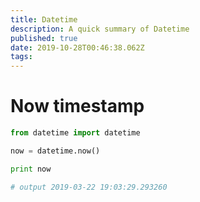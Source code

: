 ```yaml
---
title: Datetime
description: A quick summary of Datetime
published: true
date: 2019-10-28T00:46:38.062Z
tags: 
---
```


# Now timestamp


```python
from datetime import datetime

now = datetime.now()

print now

# output 2019-03-22 19:03:29.293260
```
